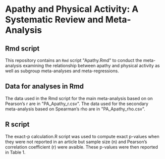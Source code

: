 # Apathy and Physical Activity: A Systematic Review and Meta-Analysis

## Rmd script
This repository contains an `Rmd` script "Apathy.Rmd" to conduct the meta-analysis examining the relationship between apathy and physical activity as well as subgroup meta-analyses and meta-regressions. 

## Data for analyses in Rmd
The data used in the Rmd script for the main meta-analysis based on on Pearson’s r are in "PA_Apathy_r.csv".
The data used for the secondary meta-analysis based on Spearman’s rho are in "PA_Apathy_rho.csv".

## R script
The exact-p calculation.R script was used to compute exact p-values when they were not reported in an article but sample size (n) and Pearson’s correlation coefficient (r) were avaible. These p-values were then reported in Table 1.

